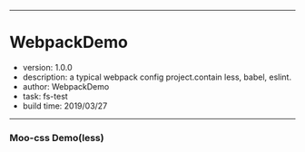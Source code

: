 ------
		
# WebpackDemo
- version: 1.0.0
- description: a typical webpack config project.contain less, babel, eslint.
- author: WebpackDemo
- task: fs-test
- build time: 2019/03/27

------

### Moo-css Demo(less)